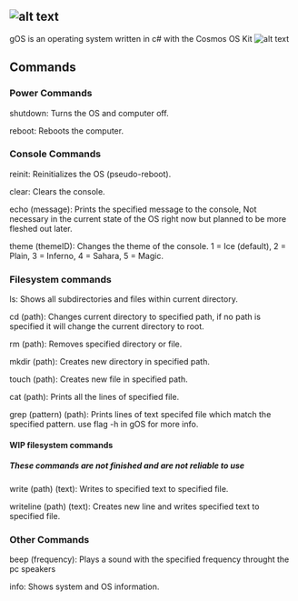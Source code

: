 ![alt text](https://i.imgur.com/wK6dPGM.png)
---
gOS is an operating system written in c# with the Cosmos OS Kit
![alt text](https://i.gyazo.com/f5ba2fb9203a0426d042ba49e4821f12.png)

## Commands
### Power Commands
shutdown: Turns the OS and computer off.

reboot: Reboots the computer.

### Console Commands
reinit: Reinitializes the OS (pseudo-reboot).

clear: Clears the console.

echo (message): Prints the specified message to the console, Not necessary in the current state of the OS right now but planned to be more fleshed out later.

theme (themeID): Changes the theme of the console. 1 = Ice (default), 2 = Plain, 3 = Inferno, 4 = Sahara, 5 = Magic.

### Filesystem commands
ls: Shows all subdirectories and files within current directory.

cd (path): Changes current directory to specified path, if no path is specified it will change the current directory to root.

rm (path): Removes specified directory or file.

mkdir (path): Creates new directory in specified path.

touch (path): Creates new file in specified path.

cat (path): Prints all the lines of specified file.

grep (pattern) (path): Prints lines of text specifed file which match the specified pattern. use flag -h in gOS for more info.

#### WIP filesystem commands
##### These commands are not finished and are not reliable to use

write (path) (text): Writes to specified text to specified file.

writeline (path) (text): Creates new line and writes specified text to specified file.

### Other Commands
beep (frequency): Plays a sound with the specified frequency throught the pc speakers

info: Shows system and OS information.
